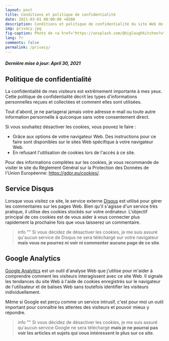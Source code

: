```yaml
---
layout: post
title: Conditions et politique de confidentialité
date: 2021-03-01 00:00:00 +0200
description: Conditions et politique de confidentialité du site Web de Scalastic
img: privacy.jpg
fig-caption: Photo de <a href="https://unsplash.com/@biglaughkitchen?utm_source=unsplash&utm_medium=referral&utm_content=creditCopyText">Deva Williamson</a> sur <a href="https://unsplash.com/s/photos/cookie-privacy?utm_source=unsplash&utm_medium=referral&utm_content=creditCopyText">Unsplash</a>
lang: fr
comments: false
permalink: /privacy/
---
```



#### ***Dernière mise à jour: April 30, 2021***

## Politique de confidentialité

La confidentialité de mes visiteurs est extrêmement importante à mes yeux. Cette politique de confidentialité décrit les types d'informations personnelles reçues et collectées et comment elles sont utilisées.

Tout d'abord, je ne partagerai jamais votre adresse e-mail ou toute autre information personnelle à quiconque sans votre consentement direct.

Si vous souhaitez désactiver les cookies, vous pouvez le faire :
- Grâce aux options de votre navigateur Web. Des instructions pour ce faire sont disponibles sur le sites Web spécifique à votre navigateur Web.
- En refusant l'utilisation de cookies lors de l'accès à ce site.

Pour des informations complètes sur les cookies, je vous recommande de visiter le site du Règlement Général sur la Protection des Données de l'Union Européenne: <https://gdpr.eu/cookies/>.

## Service Disqus

Lorsque vous visitez ce site, le service externe [Disqus](http://disqus.com/) est utilisé pour gérer les commentaires sur les pages Web. Bien qu'il s'agisse d'un service très pratique, il utilise des cookies stockés sur votre ordinateur. L'objectif principal de ces cookies est de vous aider à vous connecter plus rapidement la prochaine fois que vous laisserez un commentaire.

> info ""
> Si vous décidez de désactiver les cookies, je me suis assuré qu'aucun service de Disqus ne sera téléchargé sur votre navigateur **mais vous ne pourrez ni voir ni commenter aucune page de ce site**.

## Google Analytics

[Google Analytics](https://analytics.withgoogle.com) est un outil d'analyse Web que j'utilise pour m'aider à comprendre comment les visiteurs interagissent avec ce site Web. Il signale les tendances du site Web à l'aide de cookies enregistrés sur le navigateur de l'utilisateur et de balises Web sans toutefois identifier les visiteurs individuellement.

Même si Google est perçu comme un service intrusif, c'est pour moi un outil important pour connaître les attentes des visiteurs et pouvoir mieux y répondre.

> info ""
> Si vous décidez de désactiver les cookies, je me suis assuré qu'aucun service Google ne sera téléchargé **mais je ne pourrai pas voir les articles et sujets qui vous intéressent le plus sur ce site**.
